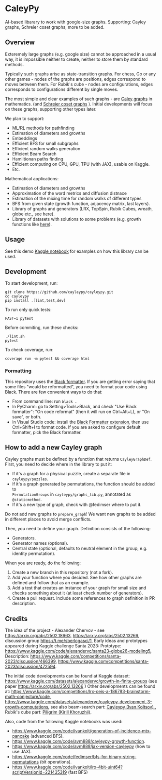 # CaleyPy

AI-based libarary to work with google-size graphs.
Supporting:  Cayley graphs, Schreier coset graphs, more to be added.


## Overview

Exteremely large graphs (e.g. google size) cannot be approached in a usual way,
it is impossible neither to create, neither to store them by standard methods.

Typically such graphs arise as state-transition graphs.
For chess, Go or any other games - nodes of the graphs are positions, edges correspond to moves between them.
For Rubik's cube - nodes are configurations, edges corresponds to configurations different by single moves. 

The most simple and clear examples of such graphs - are [Caley graphs](https://en.wikipedia.org/wiki/Cayley_graph) in mathematics.
(and [Schreier coset graphs](https://en.wikipedia.org/wiki/Schreier_coset_graph) ). 
Initial developments will focus on these graphs, supporting other types later. 

We plan to support:

* ML/RL methods for pathfinding 
* Estimation of diameters and growths
* Embeddings
* Efficient BFS for small subgraphs
* Efficient random walks generation
* Efficient Beam Search 
* Hamiltionan paths finding
* Efficient computing on CPU, GPU, TPU (with JAX), usable on Kaggle.
* Etc. 

Mathematical applications: 
* Estimation of diameters and growths
* Approximation of the word metrics and diffusion distnace
* Estimation of the mixing time for random walks of different types 
* BFS from given state (growth function, adjacency matrix, last layers).
* Library of graphs and generators (LRX, TopSpin, Rubik Cubes, wreath, globe etc.,
  see [here](https://www.kaggle.com/code/ivankolt/generation-of-incidence-mtx-pancake)).
* Library of datasets with solutions to some problems (e.g. growth functions like
  [here](https://www.kaggle.com/code/fedimser/bfs-for-binary-string-permutations)).

## Usage

See this demo [Kaggle notebook](https://www.kaggle.com/code/fedimser/cayleypy-demo) for examples
on how this library can be used.

## Development

To start development, run:

```
git clone https://github.com/cayleypy/cayleypy.git
cd cayleypy
pip install .[lint,test,dev]
```

To run only quick tests:

```
FAST=1 pytest
```

Before commiting, run these checks:

```
./lint.sh
pytest 
```

To check coverage, run:

```
coverage run -m pytest && coverage html
```

### Formatting

This repository uses the [Black formatter](https://github.com/psf/black).
If you are getting error saying that some files "would be reformatted", you need to format
your code using Black. There are few convenient ways to do that:
* From command line: run `black .` 
* In PyCharm: go to Setting>Tools>Black, and check "Use Black formatter": "On code reformat" 
    (then it will run on Ctrl+Alt+L), or "On save", or both.
* In Visual Studio code: install the
    [Black Formatter extension](https://marketplace.visualstudio.com/items?itemName=ms-python.black-formatter),
    then use Ctrl+Shift+I to format code. 
    If you are  asked to configure default formatter, pick the Black formatter.

## How to add a new Cayley graph

Cayley graphs must be defined by a function that returns `CayleyGraphDef`. 
First, you need to decide where in the library to put it:
* If it's a graph for a physical puzzle, create a separate file in `cayleypy/puzzles`.
* If it's a graph generated by permutations, the function should be added to  
    `PermutationGroups` in `cayleypy/graphs_lib.py`, annotated as `@staticmethod`.
* If it's a new type of graph, check with @fedimser where to put it.

Do not add new graphs to `prepare_graph`! We want new graphs to be added in different 
places to avoid merge conflicts.

Then, you need to define your graph. Definition consists of the following:
* Generators.
* Generator names (optional).
* Central state (optional, defaults to neutral element in the group, e.g. 
    identity permutation).

When you are ready, do the following:
1. Create a new branch in this repository (not a fork).
2. Add your function where you decided. See how other graphs are defined and follow that as an example.
3. Add a test that creates an instance of your graph for small size and checks something about it 
     (at least check number of generators).
4. Create a pull request. Include some references to graph definition in PR description.

## Credits

The idea of the project - Alexander Chervov - see https://arxiv.org/abs/2502.18663, 
https://arxiv.org/abs/2502.13266, discussion group https://t.me/sberlogasci/1,
Early ideas and prototypes appeared during Kaggle challenge Santa 2023:
Prototype: https://www.kaggle.com/code/alexandervc/santa23-globe26-modeling5,
Description: https://www.kaggle.com/competitions/santa-2023/discussion/466399, 
https://www.kaggle.com/competitions/santa-2023/discussion/472594. 

The initial code developments can be found at Kaggle dataset:
https://www.kaggle.com/datasets/alexandervc/growth-in-finite-groups (see paper https://arxiv.org/abs/2502.13266 )
Other developments can be found at:
https://www.kaggle.com/competitions/lrx-oeis-a-186783-brainstorm-math-conjecture/code,
https://www.kaggle.com/datasets/alexandervc/cayleypy-development-3-growth-computations,
see also beam-search part: [ Cayleypy (Ivan Koltsov) ](https://github.com/iKolt/cayleypy),
Rubik's cube part: [Piligrim (Kirill Khoruzhii)](https://github.com/k1242).

Also, code from the following Kaggle notebooks was used:

* https://www.kaggle.com/code/ivankolt/generation-of-incidence-mtx-pancake (advanced BFS).
* https://www.kaggle.com/code/avm888/cayleypy-growth-function.
* https://www.kaggle.com/code/avm888/jax-version-cayleypy (how to use JAX).
* https://www.kaggle.com/code/fedimser/bfs-for-binary-string-permutations (bit operations).
* https://www.kaggle.com/code/ivankolt/lrx-4bit-uint64?scriptVersionId=221435319 (fast BFS)
